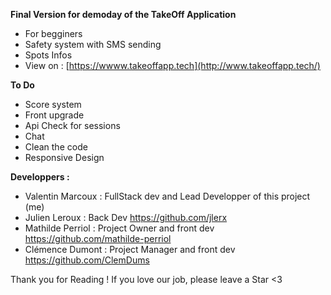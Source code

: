 **Final Version for demoday of the TakeOff Application**

- For begginers 
- Safety system with SMS sending
- Spots Infos 
- View on : [https://wwww.takeoffapp.tech](http://www.takeoffapp.tech/)

**To Do**

- Score system 
- Front upgrade
- Api Check for sessions
- Chat
- Clean the code 
- Responsive Design


**Developpers :**

- Valentin Marcoux : FullStack dev and Lead Developper of this project (me)
- Julien Leroux : Back Dev https://github.com/jlerx
- Mathilde Perriol : Project Owner and front dev https://github.com/mathilde-perriol
- Clémence Dumont : Project Manager and front dev https://github.com/ClemDums


Thank you for Reading ! 
If you love our job, please leave a Star <3
